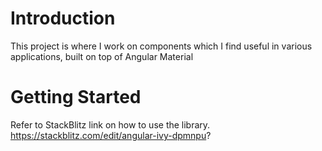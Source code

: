 # Introduction

This project is where I work on components which I find useful in various applications, built on top of Angular Material

# Getting Started

Refer to StackBlitz link on how to use the library.
https://stackblitz.com/edit/angular-ivy-dpmnpu?
